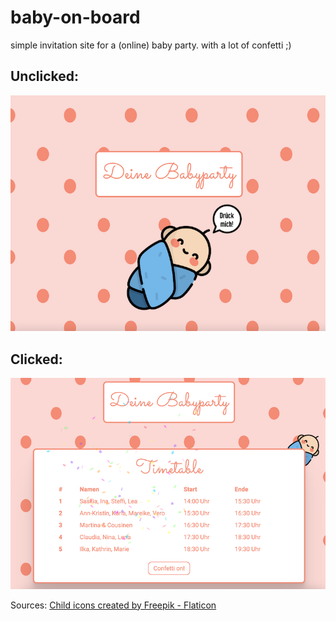 # baby-on-board

simple invitation site for a (online) baby party. with a lot of confetti ;)

## Unclicked:

![baby which says "Klick mich"](img/preview_unclicked.png)

## Clicked:

![timetable for a baby party and a confetti click button](img/preview_clicked.png)

Sources:
<a href="https://www.flaticon.com/free-icons/child" title="child icons">Child icons created by Freepik - Flaticon</a>
